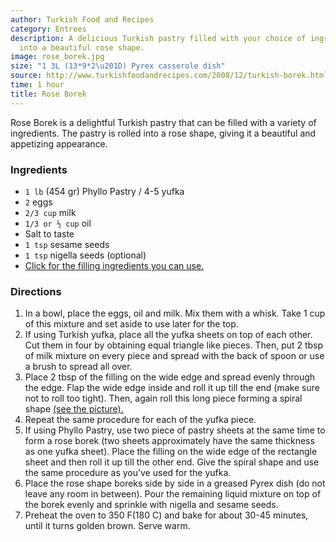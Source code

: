 ```yaml
---
author: Turkish Food and Recipes
category: Entrees
description: A delicious Turkish pastry filled with your choice of ingredients, rolled
  into a beautiful rose shape.
image: rose_borek.jpg
size: "1 3L (13*9*2\u201D) Pyrex casserole dish"
source: http://www.turkishfoodandrecipes.com/2008/12/turkish-borek.html
time: 1 hour
title: Rose Borek
---
```

Rose Borek is a delightful Turkish pastry that can be filled with a variety of ingredients. The pastry is rolled into a rose shape, giving it a beautiful and appetizing appearance. 

### Ingredients

* `1 lb` (454 gr) Phyllo Pastry / 4-5 yufka
* `2` eggs
* `2/3 cup` milk
* `1/3 or ½ cup` oil
* Salt to taste
* `1 tsp` sesame seeds
* `1 tsp` nigella seeds (optional)
* [Click for the filling ingredients you can use.](http://www.turkishfoodandrecipes.com/2008/12/turkish-borek.html)

### Directions

1. In a bowl, place the eggs, oil and milk. Mix them with a whisk. Take 1 cup of this mixture and set aside to use later for the top.
2. If using Turkish yufka, place all the yufka sheets on top of each other. Cut them in four by obtaining equal triangle like pieces. Then, put 2 tbsp of milk mixture on every piece and spread with the back of spoon or use a brush to spread all over. 
3. Place 2 tbsp of the filling on the wide edge and spread evenly through the edge. Flap the wide edge inside and roll it up till the end (make sure not to roll too tight). Then, again roll this long piece forming a spiral shape [\(see the picture\).](http://2.bp.blogspot.com/_tqAuwGaWySU/SqMrSz3xN7I/AAAAAAAAHGo/v6-J6KBevDQ/s1600-h/rose+borek+(gul+borek)3.jpg)
4. Repeat the same procedure for each of the yufka piece.
5. If using Phyllo Pastry, use two piece of pastry sheets at the same time to form a rose borek (two sheets approximately have the same thickness as one yufka sheet). Place the filling on the wide edge of the rectangle sheet and then roll it up till the other end. Give the spiral shape and use the same procedure as you’ve used for the yufka.
6. Place the rose shape boreks side by side in a greased Pyrex dish (do not leave any room in between). Pour the remaining liquid mixture on top of the borek evenly and sprinkle with nigella and sesame seeds.
7. Preheat the oven to 350 F(180 C) and bake for about 30-45 minutes, until it turns golden brown. Serve warm.